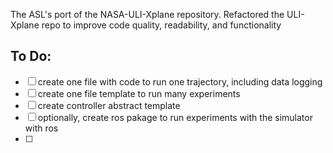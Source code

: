 The ASL's port of the NASA-ULI-Xplane repository. Refactored the ULI-Xplane repo to improve code quality, readability, and functionality

## To Do:
 - [ ] create one file with code to run one trajectory, including data logging
- [ ] create one file template to run many experiments
- [ ] create controller abstract template
- [ ] optionally, create ros pakage to run experiments with the simulator with ros
- [ ] 
